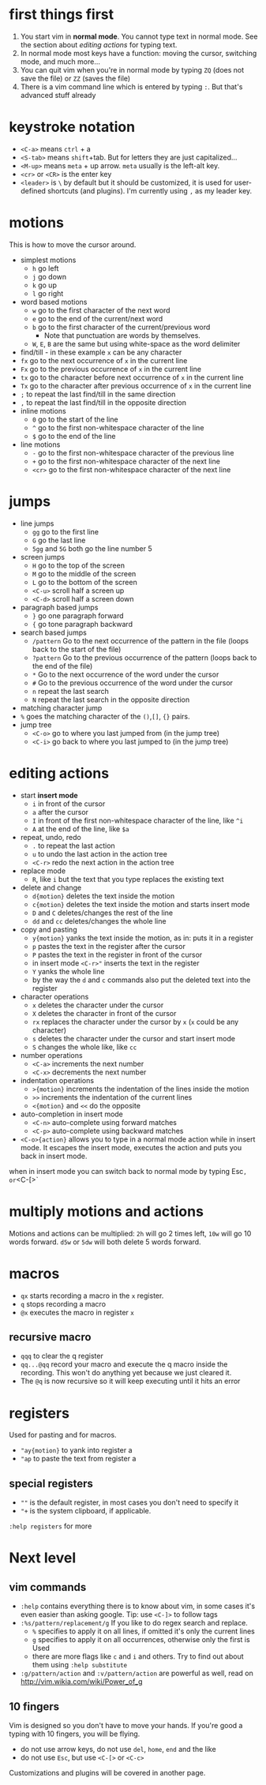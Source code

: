 
# first things first

1. You start vim in **normal mode**. You cannot type text in normal mode. See the section about *editing actions* for typing text.
1. In normal mode most keys have a function: moving the cursor, switching mode, and much more...
1. You can quit vim when you're in normal mode by typing `ZQ` (does not save the file) or `ZZ` (saves the file)
1. There is a vim command line which is entered by typing `:`. But that's advanced stuff already


# keystroke notation

* `<C-a>` means `ctrl` + a
* `<S-tab>` means `shift`+tab. But for letters they are just capitalized...
* `<M-up>` means `meta` + up arrow. `meta` usually is the left-alt key.
* `<cr>` or `<CR>` is the enter key
* `<leader>` is `\` by default but it should be customized, it is used for user-defined shortcuts (and plugins). I'm currently using `,` as my leader key.

# motions
This is how to move the cursor around.

* simplest motions
  * `h` go left
  * `j` go down
  * `k` go up
  * `l` go right
* word based motions
  * `w` go to the first character of the next word
  * `e` go to the end of the current/next word
  * `b` go to the first character of the current/previous word
    * Note that punctuation are words by themselves.
  * `W`, `E`, `B` are the same but using white-space as the word delimiter
* find/till - in these example `x` can be any character
 * `fx` go to the next occurrence of `x` in the current line
 * `Fx` go to the previous occurrence of `x` in the current line
 * `tx` go to the character before next occurrence of `x` in the current line
 * `Tx` go to the character after previous occurrence of `x` in the current line
 * `;` to repeat the last find/till in the same direction
 * `,` to repeat the last find/till in the opposite direction
* inline motions
  * `0` go to the start of the line
  * `^` go to the first non-whitespace character of the line
  * `$` go to the end of the line
* line motions
  * `-` go to the first non-whitespace character of the previous line
  * `+` go to the first non-whitespace character of the next line
  * `<cr>` go to the first non-whitespace character of the next line

# jumps

* line jumps
  * `gg` go to the first line
  * `G` go the last line
  * `5gg` and `5G` both go the line number 5
* screen jumps
  * `H` go to the top of the screen
  * `M` go to the middle of the screen
  * `L` go to the bottom of the screen
  * `<C-u>` scroll half a screen up
  * `<C-d>` scroll half a screen down
* paragraph based jumps
  * `}` go one paragraph forward
  * `{` go tone paragraph backward
* search based jumps
  * `/pattern` Go to the next occurrence of the pattern in the file (loops back to the start of the file)
  * `?pattern` Go to the previous occurrence of the pattern (loops back to the end of the file)
  * `*` Go to the next occurrence of the word under the cursor
  * `#` Go to the previous occurrence of the word under the cursor
  * `n` repeat the last search
  * `N` repeat the last search in the opposite direction
* matching character jump
 * `%` goes the matching character of the `()`,`[]`, `{}` pairs.
* jump tree
  * `<C-o>` go to where you last jumped from (in the jump tree)
  * `<C-i>` go back to where you last jumped to (in the jump tree)

# editing actions

* start **insert mode**
  * `i` in front of the cursor
  * `a` after the cursor
  * `I` in front of the first non-whitespace character of the line, like `^i`
  * `A` at the end of the line, like `$a`
* repeat, undo, redo
  * `.` to repeat the last action
  * `u` to undo the last action in the action tree
  * `<C-r>` redo the next action in the action tree
* replace mode
  * `R`, like `i` but the text that you type replaces the existing text
* delete and change
  * `d{motion}` deletes the text inside the motion
  * `c{motion}` deletes the text inside the motion and starts insert mode
  * `D` and `C` deletes/changes the rest of the line
  * `dd` and `cc` deletes/changes the whole line
* copy and pasting
  * `y{motion}` yanks the text inside the motion, as in: puts it in a register
  * `p` pastes the text in the register after the cursor
  * `P` pastes the text in the register in front of the cursor
  * in insert mode `<C-r>"` inserts the text in the register
  * `Y` yanks the whole line
  * by the way the `d` and `c` commands also put the deleted text into the register
* character operations
  * `x` deletes the character under the cursor
  * `X` deletes the character in front of the cursor
  * `rx` replaces the character under the cursor by `x` (`x` could be any character)
  * `s` deletes the character under the cursor and start insert mode
  * `S` changes the whole like, like `cc`
* number operations
  * `<C-a>` increments the next number
  * `<C-x>` decrements the next number
* indentation operations
  * `>{motion}` increments the indentation of the lines inside the motion
  * `>>` increments the indentation of the current lines
  * `<{motion}` and `<<` do the opposite
* auto-completion in insert mode
  * `<C-n>` auto-complete using forward matches
  * `<C-p>` auto-complete using backward matches
* `<C-o>{action}` allows you to type in a normal mode action while in insert mode. It escapes the insert mode, executes the action and puts you back in insert mode.

when in insert mode you can switch back to normal mode by typing Esc`, `<C-c>` or `<C-[>`

# multiply motions and actions

Motions and actions can be multiplied: `2h` will go 2 times left, `10w` will go 10 words forward. `d5w` or `5dw` will both delete 5 words forward.

# macros

* `qx` starts recording a macro in the `x` register.
* `q` stops recording a macro
* `@x` executes the macro in register `x`

## recursive macro

* `qqq` to clear the q register
* `qq...@qq` record your macro and execute the q macro inside the recording. This won't do anything yet because we just cleared it.
* The `@q` is now recursive so it will keep executing until it hits an error

# registers

Used for pasting and for macros.

* `"ay{motion}` to yank into register a
* `"ap` to paste the text from register a

## special registers

* `""` is the default register, in most cases you don't need to specify it
* `"+` is the system clipboard, if applicable.

`:help registers` for more

# Next level

## vim commands

* `:help` contains everything there is to know about vim, in some cases it's even easier than asking google. Tip: use `<C-]>` to follow tags
* `:%s/pattern/replacement/g` If you like to do regex search and replace.
  * `%` specifies to apply it on all lines, if omitted it's only the current lines
  * `g` specifies to apply it on all occurrences, otherwise only the first is Used
  * there are more flags like `c` and `i` and others. Try to find out about them using `:help substitute`
* `:g/pattern/action` and `:v/pattern/action` are powerful as well, read on http://vim.wikia.com/wiki/Power_of_g

## 10 fingers
Vim is designed so you don't have to move your hands. If you're good a typing with 10 fingers, you will be flying.
* do not use arrow keys, do not use `del`, `home`, `end` and the like
* do not use `Esc`, but use `<C-[>` or `<C-c>`

Customizations and plugins will be covered in another page.

